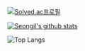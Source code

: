 [![Solved.ac프로필](http://mazassumnida.wtf/api/v2/generate_badge?boj=lyj0929)](https://solved.ac/lyj0929)

[![Seongil's github stats](https://github-readme-stats.vercel.app/api?username=LeeYJ2147)](https://github.com/anuraghazra/github-readme-stats)

![Top Langs](https://github-readme-stats.vercel.app/api/top-langs/?username=LeeYJ2147&layout=dark&theme=compact)

<!--
[![CodeForces Profile](https://cf.leed.at?id=zX_ZizonYJ_Xz)](https://codeforces.com/profile/zX_ZizonYJ_Xz)
### Hi there 👋
-->

<!--
**LeeYJ2147/LeeYJ2147** is a ✨ _special_ ✨ repository because its `README.md` (this file) appears on your GitHub profile.

Here are some ideas to get you started:

- 🔭 I’m currently working on ...
- 🌱 I’m currently learning ...
- 👯 I’m looking to collaborate on ...
- 🤔 I’m looking for help with ...
- 💬 Ask me about ...
- 📫 How to reach me: ...
- 😄 Pronouns: ...
- ⚡ Fun fact: ...
-->
